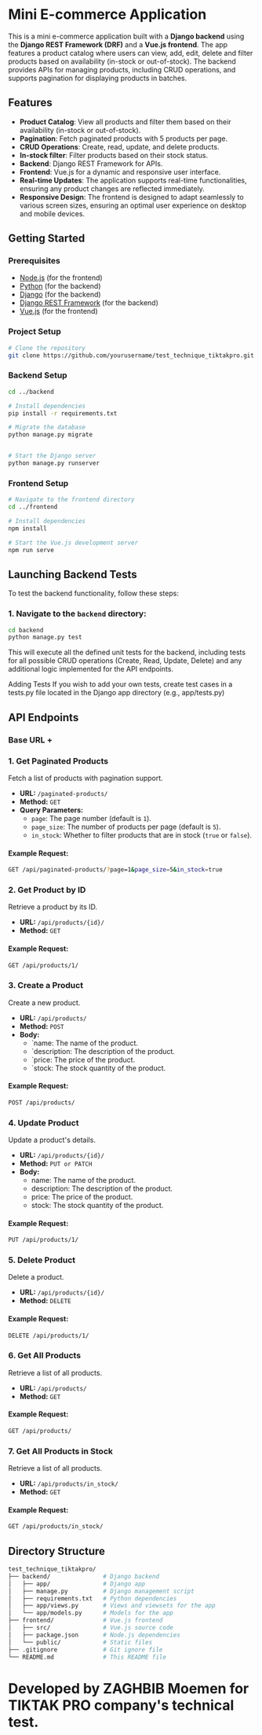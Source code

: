 # Mini E-commerce Application

This is a mini e-commerce application built with a **Django backend** using the **Django REST Framework (DRF)** and a **Vue.js frontend**. The app features a product catalog where users can view, add, edit, delete and filter products based on availability (in-stock or out-of-stock). The backend provides APIs for managing products, including CRUD operations, and supports pagination for displaying products in batches.

## Features

- **Product Catalog**: View all products and filter them based on their availability (in-stock or out-of-stock).
- **Pagination**: Fetch paginated products with 5 products per page.
- **CRUD Operations**: Create, read, update, and delete products.
- **In-stock filter**: Filter products based on their stock status.
- **Backend**: Django REST Framework for APIs.
- **Frontend**: Vue.js for a dynamic and responsive user interface.
- **Real-time Updates**: The application supports real-time functionalities, ensuring any product changes are reflected immediately.  
- **Responsive Design**: The frontend is designed to adapt seamlessly to various screen sizes, ensuring an optimal user experience on desktop and mobile devices.  


## Getting Started

### Prerequisites

- [Node.js](https://nodejs.org/) (for the frontend)
- [Python](https://www.python.org/) (for the backend)
- [Django](https://www.djangoproject.com/) (for the backend)
- [Django REST Framework](https://www.django-rest-framework.org/) (for the backend)
- [Vue.js](https://vuejs.org/) (for the frontend)

### Project Setup

```bash
# Clone the repository
git clone https://github.com/yourusername/test_technique_tiktakpro.git
```

### Backend Setup

```bash
cd ../backend

# Install dependencies
pip install -r requirements.txt

# Migrate the database
python manage.py migrate


# Start the Django server
python manage.py runserver
```
### Frontend Setup

```bash
# Navigate to the frontend directory
cd ../frontend

# Install dependencies
npm install

# Start the Vue.js development server
npm run serve
```

## Launching Backend Tests

To test the backend functionality, follow these steps:

### 1. Navigate to the `backend` directory: 

   ```bash
   cd backend
   python manage.py test
```
This will execute all the defined unit tests for the backend, including tests for all possible CRUD operations (Create, Read, Update, Delete) and any additional logic implemented for the API endpoints.

Adding Tests
If you wish to add your own tests, create test cases in a tests.py file located in the Django app directory (e.g., app/tests.py)
## API Endpoints

### Base URL +

### 1. **Get Paginated Products**
Fetch a list of products with pagination support.

- **URL:** `/paginated-products/`
- **Method:** `GET`
- **Query Parameters:**
  - `page`: The page number (default is `1`).
  - `page_size`: The number of products per page (default is `5`).
  - `in_stock`: Whether to filter products that are in stock (`true` or `false`).

#### Example Request:
```bash
GET /api/paginated-products/?page=1&page_size=5&in_stock=true
```


### 2. **Get Product by ID**
Retrieve a product by its ID.

- **URL:** `/api/products/{id}/`
- **Method:** `GET`

#### Example Request:
```bash
GET /api/products/1/
```
### 3. **Create a Product**
Create a new product.

- **URL:** `/api/products/`
- **Method:** `POST`
- **Body:**
    - `name: The name of the product.
    - `description: The description of the product.
    - `price: The price of the product.
    - `stock: The stock quantity of the product.

#### Example Request:
```bash
POST /api/products/
```
### 4. **Update Product**
Update a product's details.

- **URL:** `/api/products/{id}/`
- **Method:** `PUT or PATCH`
- **Body:**
    - name: The name of the product.
    - description: The description of the product.
    - price: The price of the product.
    - stock: The stock quantity of the product.

#### Example Request:
```bash
PUT /api/products/1/
```
### 5. **Delete Product**
Delete a product.

- **URL:** `/api/products/{id}/`
- **Method:** `DELETE`

#### Example Request:
```bash
DELETE /api/products/1/
```
### 6. **Get All Products**
Retrieve a list of all products.

- **URL:** `/api/products/`
- **Method:** `GET`


#### Example Request:
```bash
GET /api/products/
```
### 7. **Get All Products in Stock**
Retrieve a list of all products.

- **URL:** `/api/products/in_stock/`
- **Method:** `GET`


#### Example Request:
```bash
GET /api/products/in_stock/
```

## Directory Structure
```bash
test_technique_tiktakpro/
├── backend/               # Django backend
│   ├── app/               # Django app
│   ├── manage.py          # Django management script
│   ├── requirements.txt   # Python dependencies
│   ├── app/views.py       # Views and viewsets for the app
│   └── app/models.py      # Models for the app
├── frontend/              # Vue.js frontend
│   ├── src/               # Vue.js source code
│   ├── package.json       # Node.js dependencies
│   └── public/            # Static files
├── .gitignore             # Git ignore file
└── README.md              # This README file
```
# Developed by ZAGHBIB Moemen for TIKTAK PRO company's technical test.
